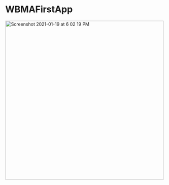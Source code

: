 # WBMAFirstApp

<img width="499" alt="Screenshot 2021-01-19 at 6 02 19 PM" src="https://user-images.githubusercontent.com/33349939/105060028-96f6c300-5a80-11eb-9623-da5eb14dc319.png">
